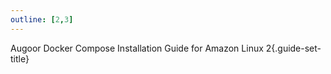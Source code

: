 ```yaml
---
outline: [2,3]
---
```


Augoor Docker Compose Installation Guide for Amazon Linux 2{.guide-set-title}

<!--@include: ../parts/configuration.md-->